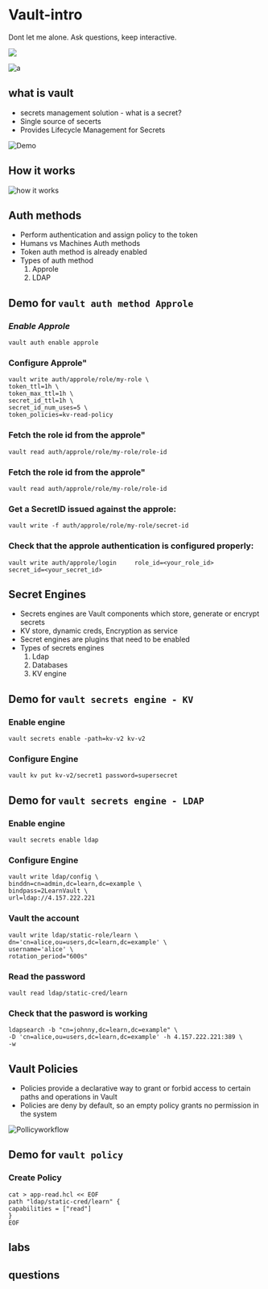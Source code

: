 # Vault-intro
Dont let me alone. Ask questions, keep interactive.

<img src="https://media.giphy.com/media/H6cmWzp6LGFvqjidB7/giphy.gif">

![a](https://media.giphy.com/media/H6cmWzp6LGFvqjidB7/giphy.gif)
## what is vault  


* secrets management solution - what is a secret?
* Single source of secerts
* Provides Lifecycle Management for Secrets

![Demo](https://developer.hashicorp.com/_next/image?url=https%3A%2F%2Fcontent.hashicorp.com%2Fapi%2Fassets%3Fproduct%3Dvault%26version%3Drefs%252Fheads%252Frelease%252F1.15.x%26asset%3Dwebsite%252Fpublic%252Fimg%252Fhow-vault-works.png%26width%3D2077%26height%3D1343&w=3840&q=75)

## How it works

![how it works](https://developer.hashicorp.com/_next/image?url=https%3A%2F%2Fcontent.hashicorp.com%2Fapi%2Fassets%3Fproduct%3Dvault%26version%3Drefs%252Fheads%252Frelease%252F1.15.x%26asset%3Dwebsite%252Fpublic%252Fimg%252Fvault-workflow-diagram1.png%26width%3D8300%26height%3D9000&w=3840&q=75)

## Auth methods
* Perform authentication and assign policy to the token
* Humans vs Machines Auth methods
* Token auth method is already enabled
* Types of auth method
    1. Approle
    2. LDAP

## Demo for `vault auth method Approle`  
### *Enable Approle*

    vault auth enable approle

### Configure Approle"

    vault write auth/approle/role/my-role \
    token_ttl=1h \
    token_max_ttl=1h \
    secret_id_ttl=1h \
    secret_id_num_uses=5 \
    token_policies=kv-read-policy


### Fetch the role id from the approle"

    vault read auth/approle/role/my-role/role-id

### Fetch the role id from the approle"

    vault read auth/approle/role/my-role/role-id

### Get a SecretID issued against the approle:

    vault write -f auth/approle/role/my-role/secret-id

### Check that the approle authentication is configured properly:

    vault write auth/approle/login     role_id=<your_role_id>     secret_id=<your_secret_id>


## Secret Engines
* Secrets engines are Vault components which store, generate or encrypt secrets
* KV store, dynamic creds, Encryption as service
* Secret engines are plugins that need to be enabled
* Types of secrets engines
    1. Ldap
    2. Databases
    3. KV engine

## Demo for `vault secrets engine - KV`  
### Enable engine

    vault secrets enable -path=kv-v2 kv-v2

### Configure Engine

    vault kv put kv-v2/secret1 password=supersecret

## Demo for `vault secrets engine - LDAP`  
### Enable engine

    vault secrets enable ldap

### Configure Engine

    vault write ldap/config \
    binddn=cn=admin,dc=learn,dc=example \
    bindpass=2LearnVault \
    url=ldap://4.157.222.221
   


### Vault the account

    vault write ldap/static-role/learn \
    dn='cn=alice,ou=users,dc=learn,dc=example' \
    username='alice' \
    rotation_period="600s"

### Read the password

    vault read ldap/static-cred/learn


### Check that the pasword is working

    ldapsearch -b "cn=johnny,dc=learn,dc=example" \
    -D 'cn=alice,ou=users,dc=learn,dc=example' -h 4.157.222.221:389 \
    -w


## Vault Policies
* Policies provide a declarative way to grant or forbid access to certain paths and operations in Vault
* Policies are deny by default, so an empty policy grants no permission in the system

![Pollicyworkflow](https://developer.hashicorp.com/_next/image?url=https%3A%2F%2Fcontent.hashicorp.com%2Fapi%2Fassets%3Fproduct%3Dvault%26version%3Drefs%252Fheads%252Frelease%252F1.15.x%26asset%3Dwebsite%252Fpublic%252Fimg%252Fvault-policy-workflow.svg%26width%3D669%26height%3D497&w=1920&q=75)

## Demo for `vault policy`  
### Create Policy

    cat > app-read.hcl << EOF
    path "ldap/static-cred/learn" {
    capabilities = ["read"]
    }
    EOF

## labs

## questions

